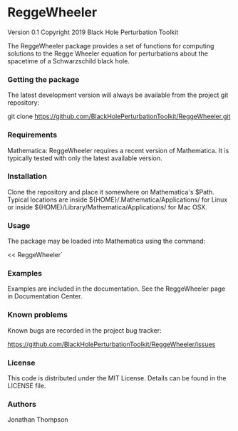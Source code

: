 # ReggeWheeler

Version 0.1
Copyright 2019 Black Hole Perturbation Toolkit

The ReggeWheeler package provides a set of functions for computing solutions
to the Regge Wheeler equation for perturbations about the spacetime of a
Schwarzschild black hole.


### Getting the package

The latest development version will always be available from the project git
repository:

git clone https://github.com/BlackHolePerturbationToolkit/ReggeWheeler.git


### Requirements

Mathematica: ReggeWheeler requires a recent version of Mathematica. It is
             typically tested with only the latest available version.


### Installation

Clone the repository and place it somewhere on Mathematica's $Path.
Typical locations are inside ${HOME}/.Mathematica/Applications/ for Linux or
inside ${HOME}/Library/Mathematica/Applications/ for Mac OSX.


### Usage

The package may be loaded into Mathematica using the command:

<< ReggeWheeler`


### Examples

Examples are included in the documentation. See the ReggeWheeler page in
Documentation Center.


### Known problems

Known bugs are recorded in the project bug tracker:

https://github.com/BlackHolePerturbationToolkit/ReggeWheeler/issues


### License

This code is distributed under the MIT License. Details can
be found in the LICENSE file.


### Authors

Jonathan Thompson
